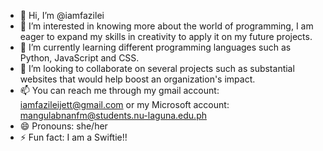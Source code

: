 - 👋 Hi, I’m @iamfazilei
- 👀 I’m interested in knowing more about the world of programming, I am eager to expand my skills in creativity to apply it on my future projects.
- 🌱 I’m currently learning different programming languages such as Python, JavaScript and CSS.
- 💞️ I’m looking to collaborate on several projects such as substantial websites that would help boost an organization's impact.
- 📫 You can reach me through my gmail account: iamfazileijett@gmail.com or my Microsoft account: mangulabnanfm@students.nu-laguna.edu.ph
- 😄 Pronouns: she/her
- ⚡ Fun fact: I am a Swiftie!!

<!---
iamfazilei/iamfazilei is a ✨ special ✨ repository because its `README.md` (this file) appears on your GitHub profile.
You can click the Preview link to take a look at your changes.
--->
